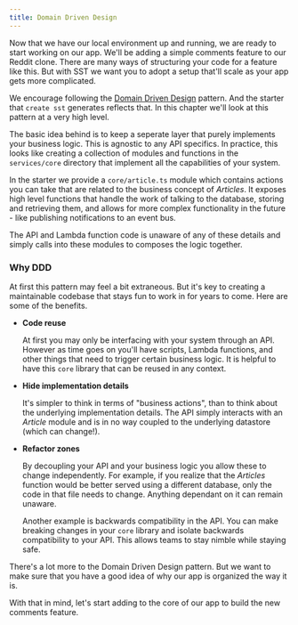 ```yaml
---
title: Domain Driven Design
---
```


Now that we have our local environment up and running, we are ready to start working on our app. We'll be adding a simple comments feature to our Reddit clone. There are many ways of structuring your code for a feature like this. But with SST we want you to adopt a setup that'll scale as your app gets more complicated.

We encourage following the [Domain Driven Design](https://en.wikipedia.org/wiki/Domain-driven_design) pattern. And the starter that `create sst` generates  reflects that. In this chapter we'll look at this pattern at a very high level.

The basic idea behind is to keep a seperate layer that purely implements your business logic. This is agnostic to any API specifics. In practice, this looks like creating a collection of modules and functions in the `services/core` directory that implement all the capabilities of your system.

In the starter we provide a `core/article.ts` module which contains actions you can take that are related to the business concept of _Articles_. It exposes high level functions that handle the work of talking to the database, storing and retrieving them, and allows for more complex functionality in the future - like publishing notifications to an event bus.

The API and Lambda function code is unaware of any of these details and simply calls into these modules to composes the logic together.

### Why DDD

At first this pattern may feel a bit extraneous. But it's key to creating a maintainable codebase that stays fun to work in for years to come. Here are some of the benefits.

- **Code reuse**

  At first you may only be interfacing with your system through an API. However as time goes on you'll have scripts, Lambda functions, and other things that need to trigger certain business logic. It is helpful to have this `core` library that can be reused in any context.

- **Hide implementation details**

  It's simpler to think in terms of "business actions", than to think about the underlying implementation details. The API simply interacts with an _Article_ module and is in no way coupled to the underlying datastore (which can change!).

- **Refactor zones**

  By decoupling your API and your business logic you allow these to change independently. For example, if you realize that the _Articles_ function would be better served using a different database, only the code in that file needs to change. Anything dependant on it can remain unaware.

  Another example is backwards compatibility in the API. You can make breaking changes in your `core` library and isolate backwards compatibility to your API. This allows teams to stay nimble while staying safe.

There's a lot more to the Domain Driven Design pattern. But we want to make sure that you have a good idea of why our app is organized the way it is.

With that in mind, let's start adding to the core of our app to build the new comments feature.
